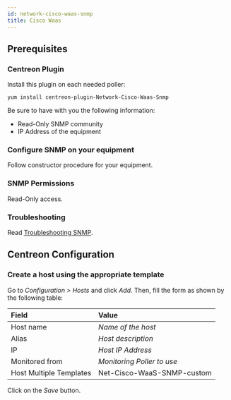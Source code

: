 ```yaml
---
id: network-cisco-waas-snmp
title: Cisco Waas
---
```


## Prerequisites

### Centreon Plugin

Install this plugin on each needed poller:

``` shell
yum install centreon-plugin-Network-Cisco-Waas-Snmp
```

Be sure to have with you the following information:

  - Read-Only SNMP community
  - IP Address of the equipment

### Configure SNMP on your equipment

Follow constructor procedure for your equipment.

### SNMP Permissions

Read-Only access.

### Troubleshooting

Read [Troubleshooting
SNMP](../getting-started/how-to-guides/troubleshooting-plugins.md#troubleshooting-snmp).

## Centreon Configuration

### Create a host using the appropriate template

Go to *Configuration \> Hosts* and click *Add*. Then, fill the form as shown by
the following table:

| Field                                | Value                      |
| :----------------------------------- | :------------------------- |
| Host name                            | *Name of the host*         |
| Alias                                | *Host description*         |
| IP                                   | *Host IP Address*          |
| Monitored from                       | *Monitoring Poller to use* |
| Host Multiple Templates              | Net-Cisco-WaaS-SNMP-custom |

Click on the *Save* button.

